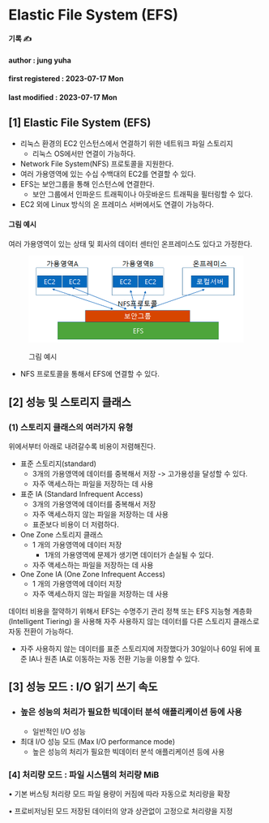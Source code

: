 # Elastic File System (EFS)

**기록 ✍️**

#### author : jung yuha

#### first registered : 2023-07-17 Mon

#### last modified : 2023-07-17 Mon



## \[1] Elastic File System (EFS)

* 리눅스 환경의 EC2 인스턴스에서 연결하기 위한 네트워크 파일 스토리지
  * 리눅스 OS에서만 연결이 가능하다.
* Network File System(NFS) 프로토콜을 지원한다.
* 여러 가용영역에 있는 수십 수백대의 EC2를 연결할 수 있다.
* EFS는 보안그룹을 통해 인스턴스에 연결한다.
  * 보안 그룹에서 인파운드 트래픽이나 아웃바운드 트래픽을 필터링할 수 있다.
* EC2 외에 Linux 방식의 온 프레미스 서버에서도 연결이 가능하다.

#### 그림 예시

여러 가용영역이 있는 상태 및 회사의 데이터 센터인 온프레미스도 있다고 가정한다.

<figure><img src="../../.gitbook/assets/image (67).png" alt=""><figcaption><p> 그림 예시</p></figcaption></figure>

* NFS 프로토콜을 통해서 EFS에 연결할 수 있다.

## \[2] 성능 및 스토리지 클래스

### (1) 스토리지 클래스의 여러가지 유형

위에서부터 아래로 내려갈수록 비용이 저렴해진다.

* 표준 스토리지(standard)
  * 3개의 가용영역에 데이터를 중복해서 저장 -> 고가용성을 달성할 수 있다.
  * 자주 액세스하는 파일을 저장하는 데 사용
* 표준 IA (Standard Infrequent Access)
  * 3개의 가용영역에 데이터를 중복해서 저장&#x20;
  * 자주 액세스하지 않는 파일을 저장하는 데 사용
  * 표준보다 비용이 더 저렴하다.
* One Zone 스토리지 클래스
  * 1 개의 가용영역에 데이터 저장
    * 1개의 가용영역에 문제가 생기면 데이터가 손실될 수 있다.
  * 자주 액세스하는 파일을 저장하는 데 사용
* One Zone IA (One Zone Infrequent Access)
  * 1 개의 가용영역에 데이터 저장
  * 자주 액세스하지 않는 파일을 저장하는 데 사용&#x20;

데이터 비용을 절약하기 위해서 EFS는 수명주기 관리 정책 또는 EFS 지능형 계층화 (Intelligent Tiering) 을 사용해 자주 사용하지 않는 데이터를 다른 스토리지 클래스로 자동 전환이 가능하다.

* 자주 사용하지 않는 데이터를 표준 스토리지에 저장했다가 30일이나 60일 뒤에 표준 IA나 원존 IA로 이동하는 자동 전환 기능을 이용할 수 있다.

## \[3] 성능 모드 : I/O 읽기 쓰기 속도

* ### 높은 성능의 처리가 필요한 빅데이터 분석 애플리케이션 등에 사용
  * 일반적인 I/O 성능
* 최대 I/O 성능 모드 (Max I/O performance mode)
  * 높은 성능의 처리가 필요한 빅데이터 분석 애플리케이션 등에 사용

### \[4] 처리량 모드 : 파일 시스템의 처리량 MiB

• 기본 버스팅 처리량 모드 파일 용량이 커짐에 따라 자동으로 처리량을 확장

• 프로비저닝된 모드 저장된 데이터의 양과 상관없이 고정으로 처리량을 지정

